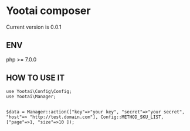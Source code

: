 # Yootai composer
Current version is 0.0.1


## ENV
php >= 7.0.0

## HOW TO USE IT

```
use Yootai\Config\Config;
use Yootai\Manager;


$data = Manager::action(["key"=>"your key", "secret"=>"your secret", "host"=> "http://test.domain.com"], Config::METHOD_SKU_LIST, ["page"=>1, "size"=>10 ]);
```
